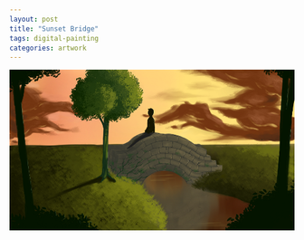 ```yaml
---
layout: post
title: "Sunset Bridge"
tags: digital-painting
categories: artwork
---
```


![Sunset Bridge artwork](/assets/sunset-bridge.png)
